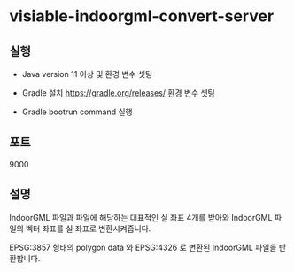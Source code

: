 # visiable-indoorgml-convert-server
 
## 실행

* Java version 11 이상 및 환경 변수 셋팅

* Gradle 설치 https://gradle.org/releases/  환경 변수 셋팅

* Gradle bootrun command 실행

## 포트

9000

## 설명

IndoorGML 파일과 파일에 해당하는 대표적인 실 좌표 4개를 받아와 IndoorGML 파일의 벡터 좌표를 실 좌표로 변환시켜줍니다.

EPSG:3857 형태의 polygon data 와 EPSG:4326 로 변환된 IndoorGML 파일을 반환합니다.
